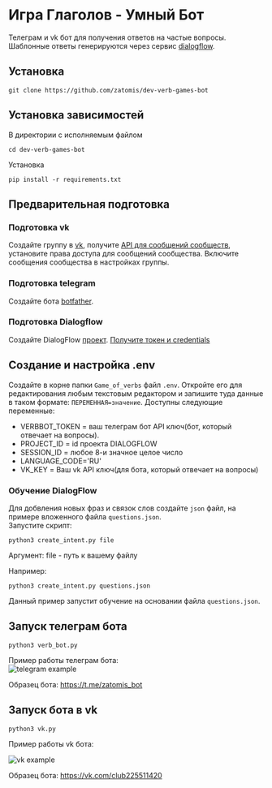 # Игра Глаголов - Умный Бот

Телеграм и vk бот для получения ответов на частые вопросы.
Шаблонные ответы генерируются через сервис 
[dialogflow](https://cloud.google.com/dialogflow).


## Установка

```commandline
git clone https://github.com/zatomis/dev-verb-games-bot
```

## Установка зависимостей
В директории с исполняемым файлом

```commandline
cd dev-verb-games-bot
```

Установка
```commandline
pip install -r requirements.txt
```

## Предварительная подготовка

### Подготовка vk

Создайте группу в [vk](vk.com), получите [API для сообщений сообществ](https://dev.vk.com/ru/api/community-messages/getting-started?ref=old_portal), установите права доступа для сообщений 
сообщества. Включите сообщения сообщества в настройках группы.

### Подготовка telegram

Создайте бота [botfather](https://t.me/BotFather). 

### Подготовка Dialogflow

Создайте DialogFlow [проект](https://cloud.google.com/dialogflow/es/docs/quick/setup). 
[Получите токен и credentials](https://cloud.google.com/docs/authentication/api-keys)


## Создание и настройка .env

Создайте в корне папки `Game_of_verbs` файл `.env`. Откройте его для редактирования любым текстовым редактором
и запишите туда данные в таком формате: `ПЕРЕМЕННАЯ=значение`.
Доступны следующие переменные:

 - VERBBOT_TOKEN = ваш телеграм бот API ключ(бот, который отвечает на вопросы).
 - PROJECT_ID = id проекта DIALOGFLOW 
 - SESSION_ID = любое 8-и значное целое число
 - LANGUAGE_CODE='RU'
 - VK_KEY = Ваш vk API ключ(для бота, который отвечает на вопросы)
 
### Обучение DialogFlow

Для добвления новых фраз и связок слов создайте `json` файл, на примере вложенного файла `questions.json`.  
Запустите скрипт:

```commandline
python3 create_intent.py file
```
Аргумент:
file - путь к вашему файлу

Например:

```commandline
python3 create_intent.py questions.json
```

Данный пример запустит обучение на основании файла `questions.json`.

## Запуск телеграм бота

```commandline
python3 verb_bot.py
```

Пример работы телеграм бота:  
![telegram example](https://dvmn.org/filer/canonical/1569214094/323/)

Образец бота:
https://t.me/zatomis_bot

## Запуск бота в vk

```commandline
python3 vk.py
```

Пример работы vk бота:

![vk example](https://dvmn.org/filer/canonical/1569214089/322/)

Образец бота:
https://vk.com/club225511420